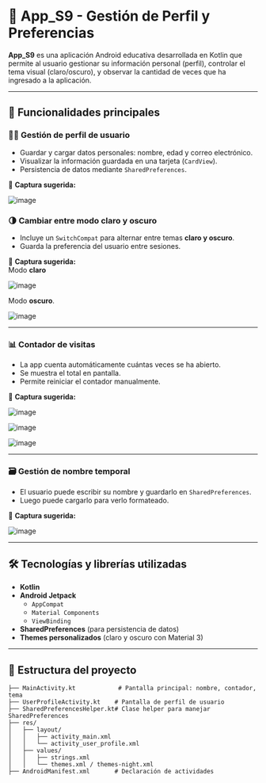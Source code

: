 # 📱 App_S9 - Gestión de Perfil y Preferencias

**App_S9** es una aplicación Android educativa desarrollada en Kotlin que permite al usuario gestionar su información personal (perfil), controlar el tema visual (claro/oscuro), y observar la cantidad de veces que ha ingresado a la aplicación.

---

## 🚀 Funcionalidades principales

### 🧑‍💼 Gestión de perfil de usuario

- Guardar y cargar datos personales: nombre, edad y correo electrónico.
- Visualizar la información guardada en una tarjeta (`CardView`).
- Persistencia de datos mediante `SharedPreferences`.

📸 **Captura sugerida:**  

![image](https://github.com/user-attachments/assets/61f8868d-8e84-4721-8fa5-59ebaf40cb2a)


### 🌗 Cambiar entre modo claro y oscuro

- Incluye un `SwitchCompat` para alternar entre temas **claro y oscuro**.
- Guarda la preferencia del usuario entre sesiones.

📸 **Captura sugerida:**  
Modo **claro** 

![image](https://github.com/user-attachments/assets/6a46cf48-4ad9-4139-a24e-8004a41ee2b4)


Modo **oscuro**.

![image](https://github.com/user-attachments/assets/fc6527a1-ed7f-4ac0-acbd-49938b356691)


---

### 📊 Contador de visitas

- La app cuenta automáticamente cuántas veces se ha abierto.
- Se muestra el total en pantalla.
- Permite reiniciar el contador manualmente.

📸 **Captura sugerida:**  

![image](https://github.com/user-attachments/assets/ba716855-f1ff-4712-a5d0-9dc05efab671)

![image](https://github.com/user-attachments/assets/7d2fa732-5cc1-46af-8ceb-034be23d073b)

![image](https://github.com/user-attachments/assets/3288b4d7-9461-4579-8057-5d0ced3f728a)


---

### 🗃️ Gestión de nombre temporal

- El usuario puede escribir su nombre y guardarlo en `SharedPreferences`.
- Luego puede cargarlo para verlo formateado.

📸 **Captura sugerida:**  

![image](https://github.com/user-attachments/assets/e01c46f5-bd5c-4d42-9eb3-9b929e737741)


---

## 🛠️ Tecnologías y librerías utilizadas

- **Kotlin**
- **Android Jetpack**
  - `AppCompat`
  - `Material Components`
  - `ViewBinding`
- **SharedPreferences** (para persistencia de datos)
- **Themes personalizados** (claro y oscuro con Material 3)

---

## 📂 Estructura del proyecto

```plaintext
├── MainActivity.kt            # Pantalla principal: nombre, contador, tema
├── UserProfileActivity.kt    # Pantalla de perfil de usuario
├── SharedPreferencesHelper.kt# Clase helper para manejar SharedPreferences
├── res/
│   ├── layout/
│   │   ├── activity_main.xml
│   │   └── activity_user_profile.xml
│   ├── values/
│   │   ├── strings.xml
│   │   └── themes.xml / themes-night.xml
├── AndroidManifest.xml       # Declaración de actividades
